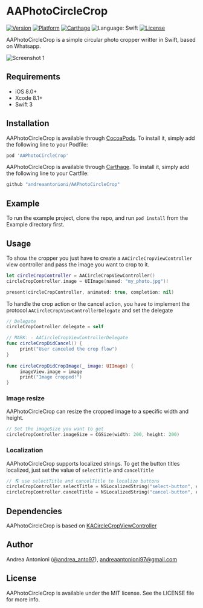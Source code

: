 # AAPhotoCircleCrop

[![Version](https://img.shields.io/cocoapods/v/AAPhotoCircleCrop.svg?style=flat)](http://cocoapods.org/pods/AAPhotoCircleCrop)
[![Platform](https://img.shields.io/cocoapods/p/AAPhotoCircleCrop.svg?style=flat)](http://cocoapods.org/pods/AAPhotoCircleCrop)
<a href="https://github.com/Carthage/Carthage"><img src="https://img.shields.io/badge/Carthage-compatible-4BC51D.svg?style=flat" alt="Carthage"></a>
<img src="https://img.shields.io/badge/language-swift-orange.svg" alt="Language: Swift">
[![License](https://img.shields.io/cocoapods/l/AAPhotoCircleCrop.svg?style=flat)](http://cocoapods.org/pods/AAPhotoCircleCrop)

AAPhotoCircleCrop is a simple circular photo cropper writter in Swift, based on Whatsapp.

![](https://github.com/andreaantonioni/AAPhotoCircleCrop/blob/master/Resources/screenshot1.png "Screenshot 1")

## Requirements
* iOS 8.0+
* Xcode 8.1+
* Swift 3

## Installation

AAPhotoCircleCrop is available through [CocoaPods](http://cocoapods.org). To install
it, simply add the following line to your Podfile:

```ruby
pod 'AAPhotoCircleCrop'
```

AAPhotoCircleCrop is available through [Carthage](https://github.com/Carthage/Carthage). To install
it, simply add the following line to your Cartfile:

```ruby
github "andreaantonioni/AAPhotoCircleCrop"
```

## Example

To run the example project, clone the repo, and run `pod install` from the Example directory first.

## Usage
To show the cropper you just have to create a ```AACircleCropViewController``` view controller and pass the image you want to crop to it.
```swift
let circleCropController = AACircleCropViewController()
circleCropController.image = UIImage(named: "my_photo.jpg")!

present(circleCropController, animated: true, completion: nil)
```

To handle the crop action or the cancel action, you have to implement the protocol ```AACircleCropViewControllerDelegate``` and set the delegate
```swift
// Delegate
circleCropController.delegate = self

// MARK: - AACircleCropViewControllerDelegate
func circleCropDidCancel() {
     print("User canceled the crop flow")
}
    
func circleCropDidCropImage(_ image: UIImage) {
     imageView.image = image
     print("Image cropped!")
}
```

### Image resize
AAPhotoCircleCrop can resize the cropped image to a specific width and height.

```swift
// Set the imageSize you want to get
circleCropController.imageSize = CGSize(width: 200, height: 200)
```

### Localization
AAPhotoCircleCrop supports localized strings. To get the button titles localized, just set the value of ```selectTitle``` and ```cancelTitle```
```swift
// 🌎 use selectTitle and cancelTitle to localize buttons
circleCropController.selectTitle = NSLocalizedString("select-button", comment: "Select")
circleCropController.cancelTitle = NSLocalizedString("cancel-button", comment: "Cancel")
```


## Dependencies
AAPhotoCircleCrop is based on [KACircleCropViewController](https://github.com/kekearif/KACircleCropViewController)

## Author

Andrea Antonioni ([@andrea_anto97](https://twitter.com/andrea_anto97)), andreaantonioni97@gmail.com

## License

AAPhotoCircleCrop is available under the MIT license. See the LICENSE file for more info.
